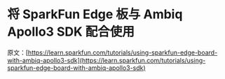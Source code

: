 # 将 SparkFun Edge 板与 Ambiq Apollo3 SDK 配合使用

原文：[https://learn.sparkfun.com/tutorials/using-sparkfun-edge-board-with-ambiq-apollo3-sdk](https://learn.sparkfun.com/tutorials/using-sparkfun-edge-board-with-ambiq-apollo3-sdk)